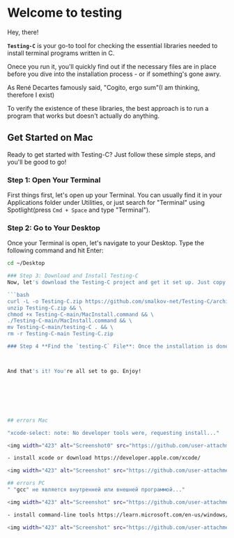 # Welcome to testing

Hey, there!

**`Testing-C`** is your go-to tool for checking the essential libraries needed to install terminal programs written in C.

Onece you run it, you'll quickly find out if the necessary files are in place before you dive into the installation process - or if something's gone awry.

As René Decartes famously said, "Cogito, ergo sum"(I am thinking, therefore I exist)

To verify the existence of these libraries, the best approach is to run a program that works but doesn't actually do anything.

## Get Started on Mac

Ready to get started with Testing-C? Just follow these simple steps, and you'll be good to go!

### Step 1: Open Your Terminal
First things first, let's open up your Terminal. You can usually find it in your Applications folder under Utilities, or just search for "Terminal" using Spotlight(press `Cmd + Space` and type "Terminal").
### Step 2: Go to Your Desktop
Once your Terminal is open, let's navigate to your Desktop. Type the following command and hit Enter:

```bash
cd ~/Desktop

### Step 3: Download and Install Testing-C
Now, let's download the Testing-C project and get it set up. Just copy and paste this whole command into your Terminal and hit Enter:

```bash
curl -L -o Testing-C.zip https://github.com/smalkov-net/Testing-C/archive/refs/heads/main.zip && \
unzip Testing-C.zip && \
chmod +x Testing-C-main/MacInstall.command && \
./Testing-C-main/MacInstall.command && \
mv Testing-C-main/testing-C . && \
rm -r Testing-C-main Testing-C.zip

### Step 4 **Find the `testing-C` File**: Once the installation is done, you'll see a file called `testing-C` on Desktop. This is your terminal program! You can double-click it to run, and feel free to move it wherever you like.



And that's it! You're all set to go. Enjoy!







## errors Mac

"xcode-select: note: No developer tools were, requesting install..."

<img width="423" alt="Screenshot0" src="https://github.com/user-attachments/assets/a8c5d2e9-2458-493c-8302-bb3c8fe8b4e2" />

- install xcode or download https://developer.apple.com/xcode/

<img width="423" alt="Screenshot" src="https://github.com/user-attachments/assets/a75a79b4-6bb6-47c6-94f1-61ea4d8a9331" />

## errors PC
" "gcc" не является внутренней или внешней программой..."

<img width="423" alt="Screenshot" src="https://github.com/user-attachments/assets/a37ecbd2-479d-42e7-b12f-5bf18f75f0d1" />

- install command-line tools https://learn.microsoft.com/en-us/windows/wsl/about

<img width="423" alt="Screenshot" src="https://github.com/user-attachments/assets/43cb3745-c68d-48db-956e-96206b13e4c5" />
